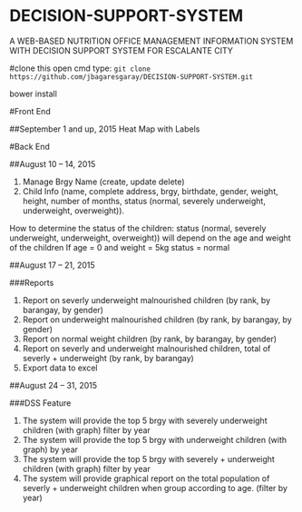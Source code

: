 # DECISION-SUPPORT-SYSTEM
A WEB-BASED NUTRITION OFFICE MANAGEMENT INFORMATION SYSTEM WITH DECISION SUPPORT SYSTEM FOR ESCALANTE CITY

#clone this
 open cmd
 type: `git clone https://github.com/jbagaresgaray/DECISION-SUPPORT-SYSTEM.git`
 
bower install

#Front End

##September 1  and up, 2015
Heat Map with Labels


#Back End

##August 10 – 14, 2015
1. Manage Brgy Name (create, update delete)
2. Child Info (name, complete address, brgy, birthdate, gender, weight, height, number of months, status (normal, severely underweight, underweight, overweight)).

How to determine the status of the children:
status (normal, severely underweight, underweight, overweight)) will depend on the age and weight of the children
If age = 0 and weight = 5kg status = normal

##August 17 – 21, 2015

###Reports

1.	Report on severly underweight malnourished children (by rank, by barangay, by gender)
2.	Report on underweight malnourished children (by rank, by barangay, by gender)
3.	Report on normal weight children (by rank, by barangay, by gender)
4.	Report on severly and underweight malnourished children, total of severly + underweight (by rank, by barangay)
5.	Export data to excel

##August 24 – 31, 2015

###DSS Feature
1.	The system will provide the top 5 brgy with severely underweight children (with graph) filter by year
2.	The system will provide the top 5 brgy with underweight children (with graph) by year
3.	The system will provide the top 5 brgy with severely + underweight children (with graph) filter by year
4.	The system will provide graphical report on the total population of severly + underweight children when group according to age. (filter by year)

